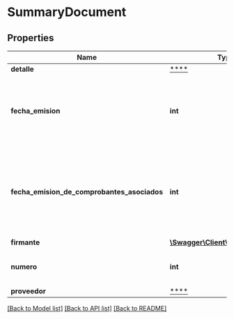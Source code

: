 # SummaryDocument

## Properties
Name | Type | Description | Notes
------------ | ------------- | ------------- | -------------
**detalle** | [****](.md) |  | 
**fecha_emision** | **int** | Fecha en la que se emite el comprobante de Resumen Diario. Fecha expresada en milliseconds | [optional] 
**fecha_emision_de_comprobantes_asociados** | **int** | Fecha en la que todos los comprobantes, dentro del resumen, fueron emitidos. Fecha expresada en milliseconds | 
**firmante** | [**\Swagger\Client\Model\Firmante**](Firmante.md) |  | [optional] 
**numero** | **int** | Número de Resumen Diario emitido en el día | 
**proveedor** | [****](.md) |  | 

[[Back to Model list]](../../README.md#documentation-for-models) [[Back to API list]](../../README.md#documentation-for-api-endpoints) [[Back to README]](../../README.md)

